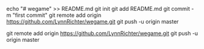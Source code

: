 echo "# wegame" >> README.md
git init
git add README.md
git commit -m "first commit"
git remote add origin https://github.com/LynnRichter/wegame.git
git push -u origin master

git remote add origin https://github.com/LynnRichter/wegame.git
git push -u origin master